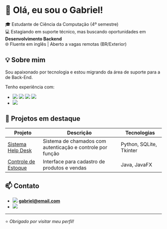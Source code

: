 # 👋 Olá, eu sou o Gabriel!

🎓 Estudante de Ciência da Computação (4º semestre)  
💻 Estagiando em suporte técnico, mas buscando oportunidades em **Desenvolvimento Backend**  
🌐 Fluente em inglês | Aberto a vagas remotas (BR/Exterior)

## 💡 Sobre mim

Sou apaixonado por tecnologia e estou migrando da área de suporte para a de Back-End. 

Tenho experiência com:
- <img src="https://img.shields.io/badge/MySQL-005C84?style=for-the-badge&logo=mysql&logoColor=white"/> <img src="https://img.shields.io/badge/Sqlite-003B57?style=for-the-badge&logo=sqlite&logoColor=white"/> <img src="https://img.shields.io/badge/C%23-239120?style=for-the-badge&logo=csharp&logoColor=white"/> <img src="https://img.shields.io/badge/Python-FFD43B?style=for-the-badge&logo=python&logoColor=blue"/>
- <img src="https://img.shields.io/badge/GIT-E44C30?style=for-the-badge&logo=git&logoColor=white"/>

## 📂 Projetos em destaque

| Projeto | Descrição | Tecnologias |
|--------|-----------|-------------|
| [Sistema Help Desk](https://github.com/gabrielsilva/helpdesk) | Sistema de chamados com autenticação e controle por função | Python, SQLite, Tkinter |
| [Controle de Estoque](https://github.com/gabrielsilva/estoque) | Interface para cadastro de produtos e vendas | Java, JavaFX |

## 📫 Contato

- <img src="https://img.shields.io/badge/Gmail-D14836?style=for-the-badge&logo=gmail&logoColor=white"/> **gabriel@email.com**
- [<img src="https://img.shields.io/badge/LinkedIn-0077B5?style=for-the-badge&logo=linkedin&logoColor=white"/>]([https://linkedin.com/in/seu-perfil](https://www.linkedin.com/in/gabriel-lars%C3%A3o-lugli-344182372/))

---
⭐ *Obrigado por visitar meu perfil!*
